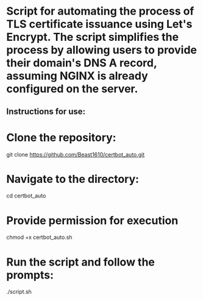 # Script for automating the process of TLS certificate issuance using Let's Encrypt. The script simplifies the process by allowing users to provide their domain's DNS A record, assuming NGINX is already configured on the server.

## Instructions for use:

# Clone the repository:
git clone https://github.com/Beast1610/certbot_auto.git

# Navigate to the directory:
cd certbot_auto

# Provide permission for execution
chmod +x certbot_auto.sh

# Run the script and follow the prompts:
./script.sh

